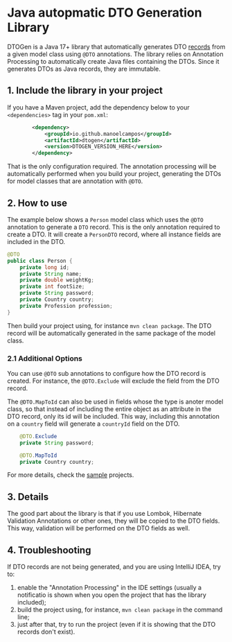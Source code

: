 # Java autopmatic DTO Generation Library

DTOGen is a Java 17+ library that automatically generates DTO [records](https://openjdk.org/jeps/395) from a given model class using `@DTO` annotations.
The library relies on Annotation Processing to automatically create Java files containing the DTOs.
Since it generates DTOs as Java records, they are immutable.

## 1. Include the library in your project

If you have a Maven project, add the dependency below to your `<dependencies>` tag in your `pom.xml`:

```xml
        <dependency>
            <groupId>io.github.manoelcampos</groupId>
            <artifactId>dtogen</artifactId>
            <version>DTOGEN_VERSION_HERE</version>
        </dependency>
```

That is the only configuration required. The annotation processing will be automatically performed when you build your project, generating the DTOs for model classes that are annotation with `@DTO`.

## 2. How to use

The example below shows a `Person` model class which uses the `@DTO` annotation to generate a `DTO` record. This is the only annotation required to create a DTO. It will create a `PersonDTO` record, where all instance fields are included in the DTO.

```java
@DTO 
public class Person {
    private long id;
    private String name;
    private double weightKg;
    private int footSize;
    private String password;
    private Country country;
    private Profession profession;
}
```

Then build your project using, for instance `mvn clean package`.
The DTO record will be automatically generated in the same package of the model class.

### 2.1 Additional Options

You can use `@DTO` sub annotations to configure how the DTO record is created. For instance, the `@DTO.Exclude` will exclude the field from the DTO record.

The `@DTO.MapToId` can also be used in fields whose the type is anoter model class,
so that instead of including the entire object as an attribute in the DTO record,
only its id will be included. This way, including this annotation on a `country` field will generate a `countryId` field on the DTO.

```java
    @DTO.Exclude
    private String password;

    @DTO.MapToId
    private Country country;
```

For more details, check the [sample](samples) projects.

## 3. Details

The good part about the library is that if you use Lombok, Hibernate Validation Annotations or other ones, they will be copied to the DTO fields. This way, validation will be performed on the DTO fields as well.

## 4. Troubleshooting

If DTO records are not being generated, and you are using IntelliJ IDEA, try to:

1. enable the "Annotation Processing" in the IDE settings (usually a notificatio is shown when you open the project that has the library included);
2. build the project using, for instance, `mvn clean package` in the command line;
3. just after that, try to run the project (even if it is showing that the DTO records don't exist).